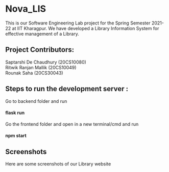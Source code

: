 # Nova_LIS

This is our Software Engineering Lab project for the Spring Semester 2021-22 at IIT Kharagpur.
We have developed a Library Information System for effective management of a Library.

## Project Contributors:  

Saptarshi De Chaudhury (20CS10080)  
Ritwik Ranjan Mallik (20CS10049)  
Rounak Saha (20CS30043)  

## Steps to run the development server :  
Go to backend folder and run  
#### flask run  

Go the frontend folder and open in a new terminal/cmd and run   
#### npm start  

## Screenshots

Here are some screenshots of our Library website
